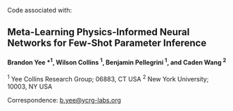 
Code associated with:

## Meta-Learning Physics-Informed Neural Networks for Few-Shot Parameter Inference

#### Brandon Yee \*<sup>1</sup>, Wilson Collins <sup>1</sup>, Benjamin Pellegrini <sup>1</sup>, and Caden Wang <sup>2</sup>

<sup>1</sup> Yee Collins Research Group; 06883, CT USA
<sup>2</sup> New York University; 10003, NY USA

Correspondence: b.yee@ycrg-labs.org